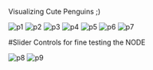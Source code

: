 Visualizing Cute Penguins ;)

![p1](https://user-images.githubusercontent.com/33639948/75634036-11c1b000-5c1b-11ea-84b3-32bfa9a3b5ca.png)
![p2](https://user-images.githubusercontent.com/33639948/75634038-12f2dd00-5c1b-11ea-9d23-a51767376250.png)
![p3](https://user-images.githubusercontent.com/33639948/75634039-138b7380-5c1b-11ea-8675-718931330e89.png)
![p4](https://user-images.githubusercontent.com/33639948/75634735-52bcc300-5c21-11ea-833c-8051d5de8a38.png)
![p5](https://user-images.githubusercontent.com/33639948/75634736-53edf000-5c21-11ea-96e8-c7cedbc135aa.png)
![p6](https://user-images.githubusercontent.com/33639948/75634737-53edf000-5c21-11ea-8855-70fe78127134.png)
![p7](https://user-images.githubusercontent.com/33639948/75634738-54868680-5c21-11ea-8cfb-375fd2e27c9d.png)

#Slider Controls for fine testing the NODE

![p8](https://user-images.githubusercontent.com/33639948/76029969-86ac2700-5f46-11ea-91a3-46e5afc22892.png)
![p9](https://user-images.githubusercontent.com/33639948/76030144-a8a5a980-5f46-11ea-80a4-5cec53a1f765.png)
